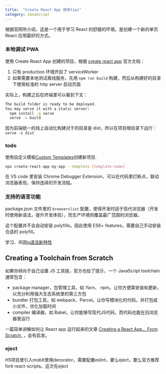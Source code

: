 ```yaml
---
title:  "Create React App 使用tips"
category: JavaScript
---
```

根据官网所介绍，这是一个用于学习 React 的舒服的环境，是创建一个新的单页 React 应用最好的方式。

### 本地调试 PWA

使用 Create React App 创建的项目，根据 [create react app](https://create-react-app.dev/docs/making-a-progressive-web-app/) 官方文档：

1. 只有 production 环境开启了 serviceWorker
2. 如果需要本地测试离线服务，先用 `npm run build` 构建，然后从构建好的目录下使用标准的 http server 启动页面

实际上，构建之后在终端里可以看到下文：

```bash
The build folder is ready to be deployed.
You may serve it with a static server:
  npm install -g serve
  serve -s build
```
因为前端统一的线上自动化构建对于的目录是 dist，所以在项目根目录下运行： `serve -s dist`


### todo

使用自定义模板[Custom Templates](https://create-react-app.dev/docs/custom-templates/)创建新项目.

```bash
npx create-react-app my-app --template [template-name]
```

在 VS code 里安装 Chrome Debugger Extension，可以在代码里打断点，联动浏览器表现，保持连续的开发流程。

### 支持的语言功能

package.json 文件里的 `browserslist` 配置，使得开发时适于现代浏览器（开发时使用新语法，提升开发体验），而生产环境则覆盖最广范围的浏览器。

这个配置并不会自动安装 polyfills。因此使用 ES6+ features，需要自己手动安装合适的 polyfill。

学习、巩固[js语法新特性](https://create-react-app.dev/docs/supported-browsers-features#supported-language-features)

## Creating a Toolchain from Scratch

如果你倾向于自己设置 JS 工具链，官方也给了提示，一个 JavaScript toolchain 通常包含：

+ package manager，包管理工具，如 Yarn、 npm。让你方便第安装和更新，以充分利用强大生态系统里的第三方包
+ bundler 打包工具，如 webpack、Parcel。让你写模块化的代码，并打包成小文件，优化加载时间
+ compiler 编译器，如 Babel，让你能够写现代JS代码，而代码也能在旧浏览器里运行

一篇简单讲解如何让 React app 运行起来的文章 [Creating a React App… From Scratch.](https://blog.usejournal.com/creating-a-react-app-from-scratch-f3c693b84658) ，会有启发。

### eject

H5项目里引入mobX使用decorator，需要配置eslint，要么eject，要么官方推荐fork react-scripts。这次先eject